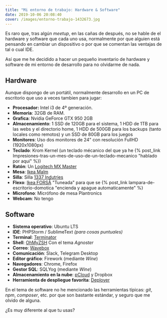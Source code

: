 ```yaml
---
title: "Mi entorno de trabajo: Hardware & Software"
date: 2019-10-06 20:08:40
cover: /images/entorno-trabajo-1432673.jpg
---
```


Es raro que, tras algún _meetup_, en las cañas de después, no se hable de el hardware y software que cada uno usa, normalmente por que alguien está pensando en cambiar un dispositivo o por que se comentan las ventajas de tal o cual IDE.

Así que me he decidido a hacer un pequeño inventario de hardware y software de mi entorno de desarrollo para no olvidarme de nada.

## Hardware

Aunque dispongo de un portátil, normalmente desarrollo en un PC de escritorio que uso a veces tambien para jugar:

* **Procesador:** Intel i3 de 4º generación.
* **Memoria**: 32GB de RAM.
* **Grafica**: Nvidia GeForce GTX 950 2GB
* **Almacenamiento**: 1 SSD de 120GB para el sistema, 1 HDD de 1TB para las webs y el directorio home, 1 HDD de 500GB para los backups (tanto locales como remotos) y un SSD de 80GB para los juegos 
* **Monitores**: Uso dos monitores de 24" con resolución FullHD (1920x1080px)
* **Teclado**: Krom Kernel (un teclado mécanico del que ya he {% post_link Impresiones-tras-un-mes-de-uso-de-un-teclado-mecanico "hablado por aqui" %}) 
* **Ratón**: Un [Logitech MX Master](https://www.amazon.es/Logitech-MX-Master-inal%C3%A1mbrico-Bluetooth/dp/B00ULNAOMA)
* **Mesa**: [Ikea Malm](https://www.ikea.com/es/es/p/malm-escritorio-blanco-60214159/)
* **Silla**: Silla [1337 Indutries](https://1337industries.com/producto/silla-gaming-1337-industries-gc757sp-bl-azul/)
* **Flexo**: [Ikea FORSÅ](https://www.ikea.com/es/es/p/forsa-lampara-flexo-trabajo-niquelado-80146763/) "Tuneada" para que se {% post_link lampara-de-escritorio-domotica "encienda y apague automaticamente" %}
* **Microfono**: Micrófono de mesa Plantronics
* **Webcam**: No tengo


## Software

* **Sistema operativo**: Ubuntu LTS
* **IDE**: PHPStorm / SublimeText _(para cosas puntuales)_
* **Terminal**: [Terminator](https://terminator-gtk3.readthedocs.io/en/latest/)
* **Shell**: [OhMyZSH](https://ohmyz.sh/) Con el tema _Agnoster_
* **Correo**: [Wavebox](https://wavebox.io/)
* **Comunicación**: Slack, Telegram Desktop
* **Editor gráfico**: Firework (mediante _Wine_)
* **Navegadores**: Chrome, Firefox
* **Gestor SQL**: SQLYog (mediante _Wine_)
* **Almacenamiento en la nube**: [pCloud](https://pcloud.com) y Dropbox
* **Herramienta de despliegue favorita**: [Deployer](https://deployer.org/)

En el tema de software no he mencionado las herramientas típicas: _git_, _npm_, _composer_, etc. por que son bastante estándar, y seguro que me olvido de alguna.

¿Es muy diferente al que tu usas?


